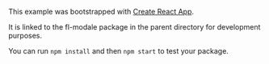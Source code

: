 This example was bootstrapped with [Create React App](https://github.com/facebook/create-react-app).

It is linked to the fl-modale package in the parent directory for development purposes.

You can run `npm install` and then `npm start` to test your package.
